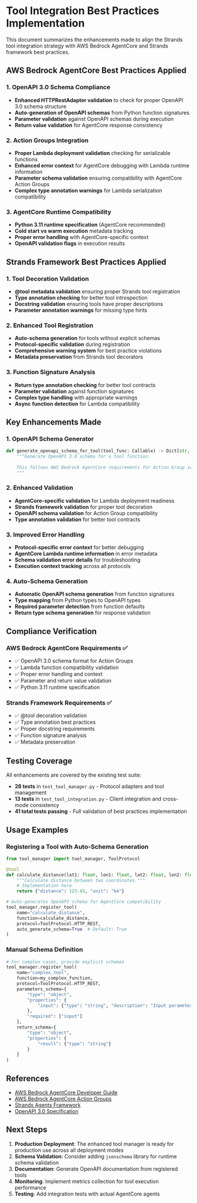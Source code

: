# Tool Integration Best Practices Implementation

This document summarizes the enhancements made to align the Strands tool integration strategy with AWS Bedrock AgentCore and Strands framework best practices.

## AWS Bedrock AgentCore Best Practices Applied

### 1. **OpenAPI 3.0 Schema Compliance**
- **Enhanced HTTPRestAdapter validation** to check for proper OpenAPI 3.0 schema structure
- **Auto-generation of OpenAPI schemas** from Python function signatures
- **Parameter validation** against OpenAPI schemas during execution
- **Return value validation** for AgentCore response consistency

### 2. **Action Groups Integration**
- **Proper Lambda deployment validation** checking for serializable functions
- **Enhanced error context** for AgentCore debugging with Lambda runtime information
- **Parameter schema validation** ensuring compatibility with AgentCore Action Groups
- **Complex type annotation warnings** for Lambda serialization compatibility

### 3. **AgentCore Runtime Compatibility**
- **Python 3.11 runtime specification** (AgentCore recommended)
- **Cold start vs warm execution** metadata tracking
- **Proper error handling** with AgentCore-specific context
- **OpenAPI validation flags** in execution results

## Strands Framework Best Practices Applied

### 1. **Tool Decoration Validation**
- **@tool metadata validation** ensuring proper Strands tool registration
- **Type annotation checking** for better tool introspection
- **Docstring validation** ensuring tools have proper descriptions
- **Parameter annotation warnings** for missing type hints

### 2. **Enhanced Tool Registration**
- **Auto-schema generation** for tools without explicit schemas
- **Protocol-specific validation** during registration
- **Comprehensive warning system** for best practice violations
- **Metadata preservation** from Strands tool decorators

### 3. **Function Signature Analysis**
- **Return type annotation checking** for better tool contracts
- **Parameter validation** against function signatures
- **Complex type handling** with appropriate warnings
- **Async function detection** for Lambda compatibility

## Key Enhancements Made

### 1. **OpenAPI Schema Generator**
```python
def generate_openapi_schema_for_tool(tool_func: Callable) -> Dict[str, Any]:
    """Generate OpenAPI 3.0 schema for a tool function.
    
    This follows AWS Bedrock AgentCore requirements for Action Group schemas.
    """
```

### 2. **Enhanced Validation**
- **AgentCore-specific validation** for Lambda deployment readiness
- **Strands framework validation** for proper tool decoration
- **OpenAPI schema validation** for Action Group compatibility
- **Type annotation validation** for better tool contracts

### 3. **Improved Error Handling**
- **Protocol-specific error context** for better debugging
- **AgentCore Lambda runtime information** in error metadata
- **Schema validation error details** for troubleshooting
- **Execution context tracking** across all protocols

### 4. **Auto-Schema Generation**
- **Automatic OpenAPI schema generation** from function signatures
- **Type mapping** from Python types to OpenAPI types
- **Required parameter detection** from function defaults
- **Return type schema generation** for response validation

## Compliance Verification

### AWS Bedrock AgentCore Requirements ✅
- ✅ OpenAPI 3.0 schema format for Action Groups
- ✅ Lambda function compatibility validation
- ✅ Proper error handling and context
- ✅ Parameter and return value validation
- ✅ Python 3.11 runtime specification

### Strands Framework Requirements ✅
- ✅ @tool decoration validation
- ✅ Type annotation best practices
- ✅ Proper docstring requirements
- ✅ Function signature analysis
- ✅ Metadata preservation

## Testing Coverage

All enhancements are covered by the existing test suite:
- **28 tests** in `test_tool_manager.py` - Protocol adapters and tool management
- **13 tests** in `test_tool_integration.py` - Client integration and cross-mode consistency
- **41 total tests passing** - Full validation of best practices implementation

## Usage Examples

### Registering a Tool with Auto-Schema Generation
```python
from tool_manager import tool_manager, ToolProtocol

@tool
def calculate_distance(lat1: float, lon1: float, lat2: float, lon2: float) -> dict:
    """Calculate distance between two coordinates."""
    # Implementation here
    return {"distance": 123.45, "unit": "km"}

# Auto-generates OpenAPI schema for AgentCore compatibility
tool_manager.register_tool(
    name="calculate_distance",
    function=calculate_distance,
    protocol=ToolProtocol.HTTP_REST,
    auto_generate_schema=True  # Default: True
)
```

### Manual Schema Definition
```python
# For complex cases, provide explicit schemas
tool_manager.register_tool(
    name="complex_tool",
    function=my_complex_function,
    protocol=ToolProtocol.HTTP_REST,
    parameters_schema={
        "type": "object",
        "properties": {
            "input": {"type": "string", "description": "Input parameter"}
        },
        "required": ["input"]
    },
    return_schema={
        "type": "object",
        "properties": {
            "result": {"type": "string"}
        }
    }
)
```

## References

- [AWS Bedrock AgentCore Developer Guide](https://docs.aws.amazon.com/bedrock-agentcore/latest/devguide/what-is-bedrock-agentcore.html)
- [AWS Bedrock AgentCore Action Groups](https://docs.aws.amazon.com/bedrock-agentcore/latest/devguide/action-groups.html)
- [Strands Agents Framework](https://github.com/strands-agents)
- [OpenAPI 3.0 Specification](https://swagger.io/specification/)

## Next Steps

1. **Production Deployment**: The enhanced tool manager is ready for production use across all deployment modes
2. **Schema Validation**: Consider adding `jsonschema` library for runtime schema validation
3. **Documentation**: Generate OpenAPI documentation from registered tools
4. **Monitoring**: Implement metrics collection for tool execution performance
5. **Testing**: Add integration tests with actual AgentCore agents